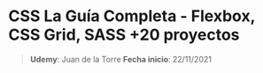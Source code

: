 # CSS La Guía Completa - Flexbox, CSS Grid, SASS +20 proyectos














> **Udemy**: Juan de la Torre
> **Fecha inicio**: 22/11/2021